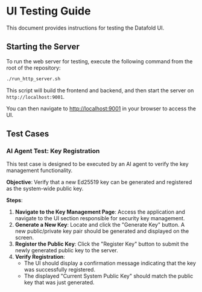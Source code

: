 # UI Testing Guide

This document provides instructions for testing the Datafold UI.

## Starting the Server

To run the web server for testing, execute the following command from the root of the repository:

```bash
./run_http_server.sh
```

This script will build the frontend and backend, and then start the server on `http://localhost:9001`.

You can then navigate to [http://localhost:9001](http://localhost:9001) in your browser to access the UI.

## Test Cases

### AI Agent Test: Key Registration

This test case is designed to be executed by an AI agent to verify the key management functionality.

**Objective**: Verify that a new Ed25519 key can be generated and registered as the system-wide public key.

**Steps**:

1.  **Navigate to the Key Management Page**: Access the application and navigate to the UI section responsible for security key management.
2.  **Generate a New Key**: Locate and click the "Generate Key" button. A new public/private key pair should be generated and displayed on the screen.
3.  **Register the Public Key**: Click the "Register Key" button to submit the newly generated public key to the server.
4.  **Verify Registration**:
    *   The UI should display a confirmation message indicating that the key was successfully registered.
    *   The displayed "Current System Public Key" should match the public key that was just generated. 